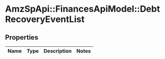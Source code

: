 # AmzSpApi::FinancesApiModel::DebtRecoveryEventList

## Properties
Name | Type | Description | Notes
------------ | ------------- | ------------- | -------------



